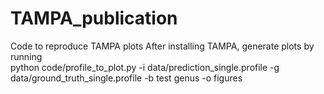 # TAMPA_publication
Code to reproduce TAMPA plots
After installing TAMPA, generate plots by running <br />
python code/profile_to_plot.py -i data/prediction_single.profile -g data/ground_truth_single.profile -b test genus -o figures

